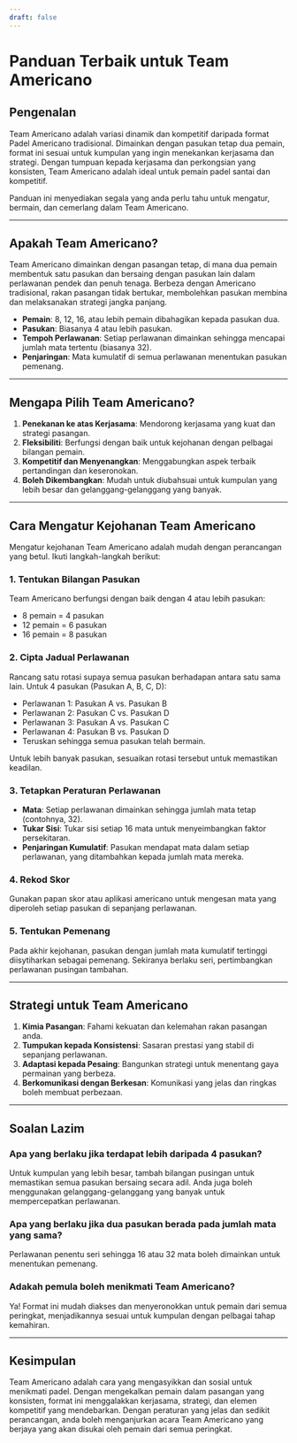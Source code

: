 ```yaml
---
draft: false
---
```


# Panduan Terbaik untuk Team Americano

## Pengenalan
Team Americano adalah variasi dinamik dan kompetitif daripada format Padel Americano tradisional. Dimainkan dengan pasukan tetap dua pemain, format ini sesuai untuk kumpulan yang ingin menekankan kerjasama dan strategi. Dengan tumpuan kepada kerjasama dan perkongsian yang konsisten, Team Americano adalah ideal untuk pemain padel santai dan kompetitif.

Panduan ini menyediakan segala yang anda perlu tahu untuk mengatur, bermain, dan cemerlang dalam Team Americano.

---

## Apakah Team Americano?
Team Americano dimainkan dengan pasangan tetap, di mana dua pemain membentuk satu pasukan dan bersaing dengan pasukan lain dalam perlawanan pendek dan penuh tenaga. Berbeza dengan Americano tradisional, rakan pasangan tidak bertukar, membolehkan pasukan membina dan melaksanakan strategi jangka panjang.

- **Pemain**: 8, 12, 16, atau lebih pemain dibahagikan kepada pasukan dua.
- **Pasukan**: Biasanya 4 atau lebih pasukan.
- **Tempoh Perlawanan**: Setiap perlawanan dimainkan sehingga mencapai jumlah mata tertentu (biasanya 32).
- **Penjaringan**: Mata kumulatif di semua perlawanan menentukan pasukan pemenang.

---

## Mengapa Pilih Team Americano?
1. **Penekanan ke atas Kerjasama**: Mendorong kerjasama yang kuat dan strategi pasangan.
2. **Fleksibiliti**: Berfungsi dengan baik untuk kejohanan dengan pelbagai bilangan pemain.
3. **Kompetitif dan Menyenangkan**: Menggabungkan aspek terbaik pertandingan dan keseronokan.
4. **Boleh Dikembangkan**: Mudah untuk diubahsuai untuk kumpulan yang lebih besar dan gelanggang-gelanggang yang banyak.

---

## Cara Mengatur Kejohanan Team Americano
Mengatur kejohanan Team Americano adalah mudah dengan perancangan yang betul. Ikuti langkah-langkah berikut:

### 1. Tentukan Bilangan Pasukan
Team Americano berfungsi dengan baik dengan 4 atau lebih pasukan:
- 8 pemain = 4 pasukan
- 12 pemain = 6 pasukan
- 16 pemain = 8 pasukan

### 2. Cipta Jadual Perlawanan
Rancang satu rotasi supaya semua pasukan berhadapan antara satu sama lain. Untuk 4 pasukan (Pasukan A, B, C, D):
- Perlawanan 1: Pasukan A vs. Pasukan B
- Perlawanan 2: Pasukan C vs. Pasukan D
- Perlawanan 3: Pasukan A vs. Pasukan C
- Perlawanan 4: Pasukan B vs. Pasukan D
- Teruskan sehingga semua pasukan telah bermain.

Untuk lebih banyak pasukan, sesuaikan rotasi tersebut untuk memastikan keadilan.

### 3. Tetapkan Peraturan Perlawanan
- **Mata**: Setiap perlawanan dimainkan sehingga jumlah mata tetap (contohnya, 32).
- **Tukar Sisi**: Tukar sisi setiap 16 mata untuk menyeimbangkan faktor persekitaran.
- **Penjaringan Kumulatif**: Pasukan mendapat mata dalam setiap perlawanan, yang ditambahkan kepada jumlah mata mereka.

### 4. Rekod Skor
Gunakan papan skor atau aplikasi americano untuk mengesan mata yang diperoleh setiap pasukan di sepanjang perlawanan.

### 5. Tentukan Pemenang
Pada akhir kejohanan, pasukan dengan jumlah mata kumulatif tertinggi diisytiharkan sebagai pemenang. Sekiranya berlaku seri, pertimbangkan perlawanan pusingan tambahan.

---

## Strategi untuk Team Americano
1. **Kimia Pasangan**: Fahami kekuatan dan kelemahan rakan pasangan anda.
2. **Tumpukan kepada Konsistensi**: Sasaran prestasi yang stabil di sepanjang perlawanan.
3. **Adaptasi kepada Pesaing**: Bangunkan strategi untuk menentang gaya permainan yang berbeza.
4. **Berkomunikasi dengan Berkesan**: Komunikasi yang jelas dan ringkas boleh membuat perbezaan.

---

## Soalan Lazim
### Apa yang berlaku jika terdapat lebih daripada 4 pasukan?
Untuk kumpulan yang lebih besar, tambah bilangan pusingan untuk memastikan semua pasukan bersaing secara adil. Anda juga boleh menggunakan gelanggang-gelanggang yang banyak untuk mempercepatkan perlawanan.

### Apa yang berlaku jika dua pasukan berada pada jumlah mata yang sama?
Perlawanan penentu seri sehingga 16 atau 32 mata boleh dimainkan untuk menentukan pemenang.

### Adakah pemula boleh menikmati Team Americano?
Ya! Format ini mudah diakses dan menyeronokkan untuk pemain dari semua peringkat, menjadikannya sesuai untuk kumpulan dengan pelbagai tahap kemahiran.

---

## Kesimpulan
Team Americano adalah cara yang mengasyikkan dan sosial untuk menikmati padel. Dengan mengekalkan pemain dalam pasangan yang konsisten, format ini menggalakkan kerjasama, strategi, dan elemen kompetitif yang mendebarkan. Dengan peraturan yang jelas dan sedikit perancangan, anda boleh menganjurkan acara Team Americano yang berjaya yang akan disukai oleh pemain dari semua peringkat.
